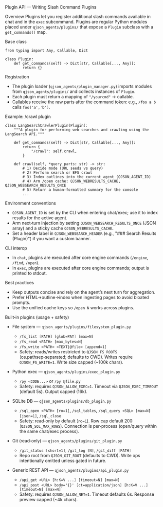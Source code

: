 Plugin API — Writing Slash Command Plugins

Overview
Plugins let you register additional slash commands available in chat and in the `exec` subcommand. Plugins are regular Python modules placed under `qjson_agents/plugins/` that expose a `Plugin` subclass with a `get_commands()` map.

Base class
```
from typing import Any, Callable, Dict

class Plugin:
    def get_commands(self) -> Dict[str, Callable[..., Any]]:
        return {}
```

Registration
- The plugin loader (`qjson_agents/plugin_manager.py`) imports modules from `qjson_agents/plugins/` and collects instances of `Plugin`.
- Each plugin must return a mapping of `"/yourcmd"` → callable.
- Callables receive the raw parts after the command token: e.g., `/foo a b` calls `foo('a','b')`.

Example: /crawl plugin
```
class LangSearchCrawlerPlugin(Plugin):
    """A plugin for performing web searches and crawling using the LangSearch API."""

    def get_commands(self) -> Dict[str, Callable[..., Any]]:
        return {
            "/crawl": self.crawl,
        }

    def crawl(self, *query_parts: str) -> str:
        # 1) Decide mode (URL seeds vs query)
        # 2) Perform search or BFS crawl
        # 3) Index outlines into the current agent (QJSON_AGENT_ID)
        # 4) Arm /open cache: QJSON_WEBRESULTS_CACHE, QJSON_WEBSEARCH_RESULTS_ONCE
        # 5) Return a human-formatted summary for the console
        ...
```

Environment conventions
- `QJSON_AGENT_ID` is set by the CLI when entering chat/exec; use it to index results for the active agent.
- Arm next‑turn injection by setting `QJSON_WEBSEARCH_RESULTS_ONCE` (JSON array) and a sticky cache `QJSON_WEBRESULTS_CACHE`.
- Set a header label in `QJSON_WEBSEARCH_HEADER` (e.g., "### Search Results (Plugin)") if you want a custom banner.

CLI interop
- In `chat`, plugins are executed after core engine commands (`/engine`, `/find`, `/open`).
- In `exec`, plugins are executed after core engine commands; output is printed to stdout.

Best practices
- Keep outputs concise and rely on the agent’s next turn for aggregation.
- Prefer HTML→outline→index when ingesting pages to avoid bloated prompts.
- Use the unified cache keys so `/open N` works across plugins.

Built‑in plugins (usage + safety)
- File system — `qjson_agents/plugins/filesystem_plugin.py`
  - `/fs_list [PATH] [glob=PAT] [max=N]`
  - `/fs_read <PATH> [max_bytes=N]`
  - `/fs_write <PATH> <TEXT|@file> [append=1]`
  - Safety: reads/writes restricted to `QJSON_FS_ROOTS` (os.pathsep‑separated; defaults to CWD). Writes require `QJSON_FS_WRITE=1`. Write size capped (~100k chars).

- Python exec — `qjson_agents/plugins/exec_plugin.py`
  - `/py <CODE...>` or `/py @file.py`
  - Safety: requires `QJSON_ALLOW_EXEC=1`. Timeout via `QJSON_EXEC_TIMEOUT` (default 5s). Output capped (16k).

- SQLite DB — `qjson_agents/plugins/db_plugin.py`
  - `/sql_open <PATH> [ro=1]`, `/sql_tables`, `/sql_query <SQL> [max=N] [json=1]`, `/sql_close`
  - Safety: read‑only by default (`ro=1`). Row cap default 200 (`QJSON_SQL_MAX_ROWS`). Connection is per‑process (open/query within the same chat/exec process).

- Git (read‑only) — `qjson_agents/plugins/git_plugin.py`
  - `/git_status [short=1]`, `/git_log [N]`, `/git_diff [PATH]`
  - Repo root from `QJSON_GIT_ROOT` (defaults to CWD). Write ops intentionally omitted unless gated in future.

- Generic REST API — `qjson_agents/plugins/api_plugin.py`
  - `/api_get <URL> [h:K=V ...] [timeout=N] [max=N]`
  - `/api_post <URL> body='{}' [ct=application/json] [h:K=V ...] [timeout=N] [max=N]`
  - Safety: requires `QJSON_ALLOW_NET=1`. Timeout defaults 6s. Response preview capped (~4k chars).
